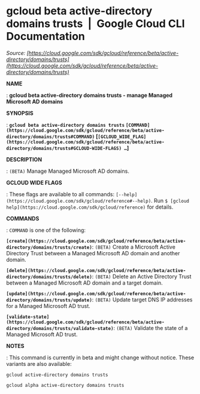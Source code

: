 # gcloud beta active-directory domains trusts  |  Google Cloud CLI Documentation

*Source: [https://cloud.google.com/sdk/gcloud/reference/beta/active-directory/domains/trusts](https://cloud.google.com/sdk/gcloud/reference/beta/active-directory/domains/trusts)*

**NAME**

: **gcloud beta active-directory domains trusts - manage Managed Microsoft AD domains**

**SYNOPSIS**

: **`gcloud beta active-directory domains trusts` `[COMMAND](https://cloud.google.com/sdk/gcloud/reference/beta/active-directory/domains/trusts#COMMAND)` [`[GCLOUD_WIDE_FLAG](https://cloud.google.com/sdk/gcloud/reference/beta/active-directory/domains/trusts#GCLOUD-WIDE-FLAGS) …`]**

**DESCRIPTION**

: `(BETA)` Manage Managed Microsoft AD domains.

**GCLOUD WIDE FLAGS**

: These flags are available to all commands: `[--help](https://cloud.google.com/sdk/gcloud/reference#--help)`.
Run `$ [gcloud help](https://cloud.google.com/sdk/gcloud/reference)` for details.

**COMMANDS**

: ``COMMAND`` is one of the following:

**`[create](https://cloud.google.com/sdk/gcloud/reference/beta/active-directory/domains/trusts/create)`**:
`(BETA)` Create a Microsoft Active Directory Trust between a Managed
Microsoft AD domain and another domain.

**`[delete](https://cloud.google.com/sdk/gcloud/reference/beta/active-directory/domains/trusts/delete)`**:
`(BETA)` Delete an Active Directory Trust between a Managed Microsoft
AD domain and a target domain.

**`[update](https://cloud.google.com/sdk/gcloud/reference/beta/active-directory/domains/trusts/update)`**:
`(BETA)` Update target DNS IP addresses for a Managed Microsoft AD
trust.

**`[validate-state](https://cloud.google.com/sdk/gcloud/reference/beta/active-directory/domains/trusts/validate-state)`**:
`(BETA)` Validate the state of a Managed Microsoft AD trust.

**NOTES**

: This command is currently in beta and might change without notice. These
variants are also available:

```
gcloud active-directory domains trusts
```

```
gcloud alpha active-directory domains trusts
```